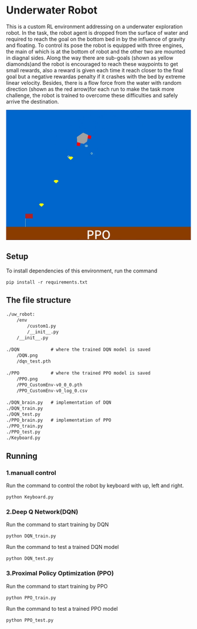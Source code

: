 # Underwater Robot

This is a custom RL environment addressing on a underwater exploration robot. In the task, the robot agent is dropped from the surface of water 
and required to reach the goal on the bottom bed in by the influence of gravity and floating. To control its pose the robot is equipped with three
engines, the main of which is at the bottom of robot and the other two are mounted in diagnal sides. Along the way there are sub-goals (shown as 
yellow diamonds)and the robot is encouraged to reach these waypoints to get small rewards, also a reward is given each time it reach closer to the 
final goal but a negative rewardas penalty if it crashes with the bed by extreme linear velocity. Besides, there is a flow force from the water with 
random direction (shown as the red arrow)for each run to make the task more challenge, the robot is trained to overcome these difficulties and safely 
arrive the destination.

![underwater_robot_image](uw_robot/env/uw_robot.png)

## Setup
To install dependencies of this environment, run the command
```
pip install -r requirements.txt
```

## The file structure
```
./uw_robot:
    /env
        /custom1.py
        /__init__.py
    /__init__.py

./DQN            # where the trained DQN model is saved
    /DQN.png
    /dqn_test.pth

./PPO            # where the trained PPO model is saved
    /PPO.png
    /PPO_CustomEnv-v0_0_0.pth
    /PPO_CustomEnv-v0_log_0.csv

./DQN_brain.py   # implementation of DQN
./DQN_train.py
./DQN_test.py
./PPO_brain.py   # implementation of PPO
./PPO_train.py
./PPO_test.py
./Keyboard.py
```

## Running
### 1.manuall control
Run the command to control the robot by keyboard with up, left and right.
```
python Keyboard.py
```
### 2.Deep Q Network(DQN)
Run the command to start training by DQN
```
python DQN_train.py
```
Run the command to test a trained DQN model
```
python DQN_test.py
```
### 3.Proximal Policy Optimization (PPO)
Run the command to start training by PPO
```
python PPO_train.py
```
Run the command to test a trained PPO model
```
python PPO_test.py
```

